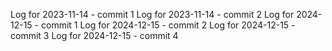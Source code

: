 Log for 2023-11-14 - commit 1
Log for 2023-11-14 - commit 2
Log for 2024-12-15 - commit 1
Log for 2024-12-15 - commit 2
Log for 2024-12-15 - commit 3
Log for 2024-12-15 - commit 4
